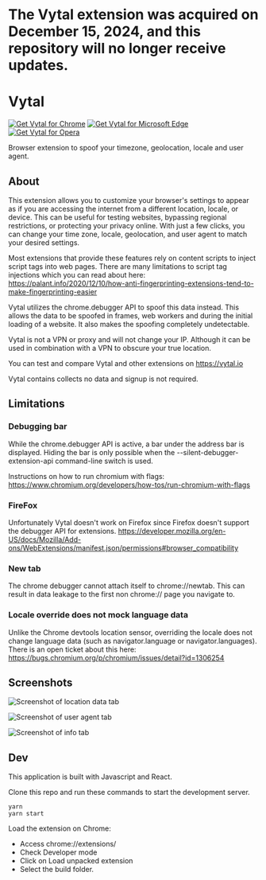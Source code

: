 # The Vytal extension was acquired on December 15, 2024, and this repository will no longer receive updates.


# Vytal

<p>
<a href="https://chrome.google.com/webstore/detail/vytal-spoof-timezone-loca/ncbknoohfjmcfneopnfkapmkblaenokb?utm_source=github"><img src="https://raw.githubusercontent.com/vytal-io/vytal-extension/master/promo/chrome.png" alt="Get Vytal for Chrome"></a>
<a href="https://microsoftedge.microsoft.com/addons/detail/vytal-spoof-timezone-l/nkaemodamjfefjgbefolnpnlccpdfpap"><img src="https://raw.githubusercontent.com/vytal-io/vytal-extension/master/promo/edge.png" alt="Get Vytal for Microsoft Edge"></a>
<a href="https://addons.opera.com/en/extensions/details/vytal-spoof-timezone-location-user-agent/"><img src="https://raw.githubusercontent.com/vytal-io/vytal-extension/master/promo/opera.png" alt="Get Vytal for Opera"></a>
</p>

Browser extension to spoof your timezone, geolocation, locale and user agent.

## About

This extension allows you to customize your browser's settings to appear as if you are accessing the internet from a different location, locale, or device. This can be useful for testing websites, bypassing regional restrictions, or protecting your privacy online. With just a few clicks, you can change your time zone, locale, geolocation, and user agent to match your desired settings.

Most extensions that provide these features rely on content scripts to inject script tags into web pages. There are many limitations to script tag injections which you can read about here: https://palant.info/2020/12/10/how-anti-fingerprinting-extensions-tend-to-make-fingerprinting-easier

Vytal utilizes the chrome.debugger API to spoof this data instead. This allows the data to be spoofed in frames, web workers and during the initial loading of a website. It also makes the spoofing completely undetectable.

Vytal is not a VPN or proxy and will not change your IP. Although it can be used in combination with a VPN to obscure your true location.

You can test and compare Vytal and other extensions on https://vytal.io

Vytal contains collects no data and signup is not required.

## Limitations

### Debugging bar

While the chrome.debugger API is active, a bar under the address bar is displayed. Hiding the bar is only possible when the --silent-debugger-extension-api command-line switch is used.

Instructions on how to run chromium with flags: https://www.chromium.org/developers/how-tos/run-chromium-with-flags

### FireFox

Unfortunately Vytal doesn't work on Firefox since Firefox doesn't support the debugger API for extensions. https://developer.mozilla.org/en-US/docs/Mozilla/Add-ons/WebExtensions/manifest.json/permissions#browser_compatibility

### New tab

The chrome debugger cannot attach itself to chrome://newtab. This can result in data leakage to the first non chrome:// page you navigate to.

### Locale override does not mock language data

Unlike the Chrome devtools location sensor, overriding the locale does not change language data (such as navigator.language or navigator.languages). There is an open ticket about this here: https://bugs.chromium.org/p/chromium/issues/detail?id=1306254

## Screenshots

![Screenshot of location data tab](https://raw.githubusercontent.com/z0ccc/Vytal/master/promo/screenshot-1.png)

![Screenshot of user agent tab](https://raw.githubusercontent.com/z0ccc/Vytal/master/promo/screenshot-2.png)

![Screenshot of info tab](https://raw.githubusercontent.com/z0ccc/Vytal/master/promo/screenshot-3.png)

## Dev

This application is built with Javascript and React.

Clone this repo and run these commands to start the development server.

```
yarn
yarn start
```

Load the extension on Chrome:

- Access chrome://extensions/
- Check Developer mode
- Click on Load unpacked extension
- Select the build folder.
